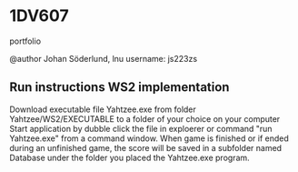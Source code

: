 # 1DV607
<p> portfolio 
<p> @author Johan Söderlund, lnu username: js223zs


## Run instructions WS2 implementation
Download executable file Yahtzee.exe from folder Yahtzee/WS2/EXECUTABLE to a folder of your choice on your computer
Start application by dubble click the file in exploerer or command "run Yahtzee.exe" from a command window.
When game is finished or if ended during an unfinished game, the score will be saved in a subfolder named Database under 
the folder you placed the Yahtzee.exe program.